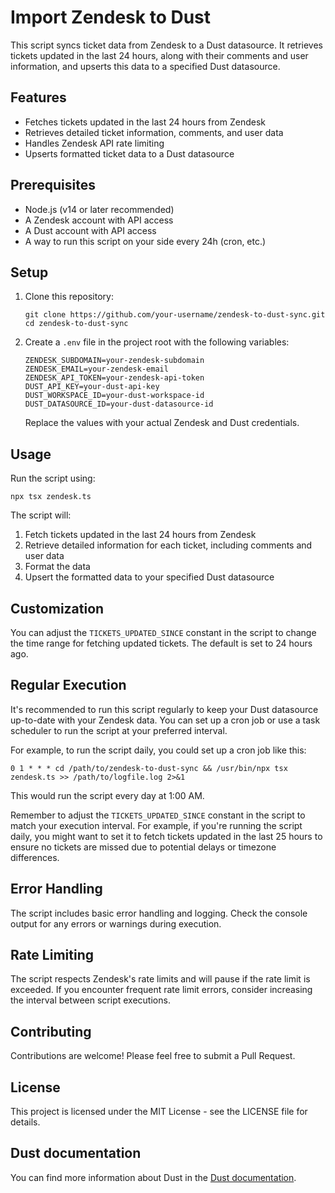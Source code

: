 # Import Zendesk to Dust

This script syncs ticket data from Zendesk to a Dust datasource. It retrieves tickets updated in the last 24 hours, along with their comments and user information, and upserts this data to a specified Dust datasource.

## Features

- Fetches tickets updated in the last 24 hours from Zendesk
- Retrieves detailed ticket information, comments, and user data
- Handles Zendesk API rate limiting
- Upserts formatted ticket data to a Dust datasource

## Prerequisites

- Node.js (v14 or later recommended)
- A Zendesk account with API access
- A Dust account with API access
- A way to run this script on your side every 24h (cron, etc.)

## Setup

1. Clone this repository:
   ```
   git clone https://github.com/your-username/zendesk-to-dust-sync.git
   cd zendesk-to-dust-sync
   ```

2. Create a `.env` file in the project root with the following variables:
   ```
   ZENDESK_SUBDOMAIN=your-zendesk-subdomain
   ZENDESK_EMAIL=your-zendesk-email
   ZENDESK_API_TOKEN=your-zendesk-api-token
   DUST_API_KEY=your-dust-api-key
   DUST_WORKSPACE_ID=your-dust-workspace-id
   DUST_DATASOURCE_ID=your-dust-datasource-id
   ```

   Replace the values with your actual Zendesk and Dust credentials.

## Usage

Run the script using:

```
npx tsx zendesk.ts
```

The script will:
1. Fetch tickets updated in the last 24 hours from Zendesk
2. Retrieve detailed information for each ticket, including comments and user data
3. Format the data
4. Upsert the formatted data to your specified Dust datasource

## Customization

You can adjust the `TICKETS_UPDATED_SINCE` constant in the script to change the time range for fetching updated tickets. The default is set to 24 hours ago.

## Regular Execution

It's recommended to run this script regularly to keep your Dust datasource up-to-date with your Zendesk data. You can set up a cron job or use a task scheduler to run the script at your preferred interval.

For example, to run the script daily, you could set up a cron job like this:

```
0 1 * * * cd /path/to/zendesk-to-dust-sync && /usr/bin/npx tsx zendesk.ts >> /path/to/logfile.log 2>&1
```

This would run the script every day at 1:00 AM.

Remember to adjust the `TICKETS_UPDATED_SINCE` constant in the script to match your execution interval. For example, if you're running the script daily, you might want to set it to fetch tickets updated in the last 25 hours to ensure no tickets are missed due to potential delays or timezone differences.

## Error Handling

The script includes basic error handling and logging. Check the console output for any errors or warnings during execution.

## Rate Limiting

The script respects Zendesk's rate limits and will pause if the rate limit is exceeded. If you encounter frequent rate limit errors, consider increasing the interval between script executions.

## Contributing

Contributions are welcome! Please feel free to submit a Pull Request.

## License

This project is licensed under the MIT License - see the LICENSE file for details.

## Dust documentation

You can find more information about Dust in the [Dust documentation](https://docs.dust.tt).
